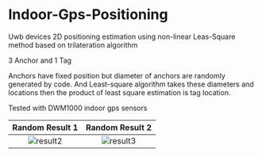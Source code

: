 # Indoor-Gps-Positioning
Uwb devices 2D positioning estimation using non-linear Leas-Square method based on trilateration algorithm

3 Anchor and 1 Tag

Anchors have fixed position but diameter of anchors are randomly generated by code. And Least-square algorithm takes these diameters and locations then the product of least square estimation is tag location.


Tested with DWM1000 indoor gps sensors



Random Result 1             |  Random Result 2
:-------------------------:|:-------------------------:
![result2](https://user-images.githubusercontent.com/38186466/174907277-43da1374-f2af-4b1d-9ede-c944a15b9376.jpg)  |  ![result3](https://user-images.githubusercontent.com/38186466/174907281-8aa26109-bf2d-4581-8e33-4176873c6612.jpg)
 
